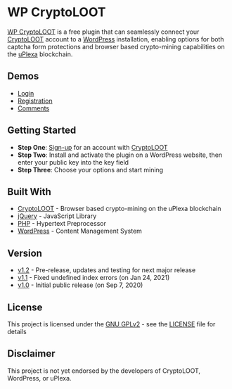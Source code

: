 # WP CryptoLOOT

[WP CryptoLOOT](https://wpcryptoloot.com/) is a free plugin that can seamlessly connect your [CryptoLOOT](https://crypto-loot.org/ref.php?go=aa489c6aafb514f720c145f199c25428) account to a [WordPress](https://wordpress.org/) installation, enabling options for both captcha form protections and browser based crypto-mining capabilities on the [uPlexa](https://uplexa.com/) blockchain.

## Demos

* [Login](https://wpcryptoloot.com/login)
* [Registration](https://wpcryptoloot.com/login?action=register)
* [Comments](https://wpcryptoloot.com/wp-cryptoloot-demo/)

## Getting Started

* **Step One**: [Sign-up](https://crypto-loot.org/ref.php?go=aa489c6aafb514f720c145f199c25428) for an account with [CryptoLOOT](https://crypto-loot.org/ref.php?go=aa489c6aafb514f720c145f199c25428)
* **Step Two**: Install and activate the plugin on a WordPress website, then enter your public key into the key field
* **Step Three**: Choose your options and start mining

## Built With

* [CryptoLOOT](https://crypto-loot.org/ref.php?go=aa489c6aafb514f720c145f199c25428) - Browser based crypto-mining on the uPlexa blockchain
* [jQuery](https://jquery.com/) - JavaScript Library
* [PHP](https://www.php.net/) - Hypertext Preprocessor
* [WordPress](https://developer.wordpress.org/) - Content Management System

## Version

* [v1.2](https://github.com/scowebb/wp-cryptoloot/tree/1.2) - Pre-release, updates and testing for next major release
* [v1.1](https://github.com/scowebb/wp-cryptoloot/releases/tag/1.1) - Fixed undefined index errors (on Jan 24, 2021)
* [v1.0](https://github.com/scowebb/wp-cryptoloot/releases/tag/1.0) - Initial public release (on Sep 7, 2020)

## License

This project is licensed under the [GNU GPLv2](https://www.gnu.org/licenses/old-licenses/gpl-2.0.en.html) - see the [LICENSE](LICENSE) file for details

## Disclaimer

This project is not yet endorsed by the developers of CryptoLOOT, WordPress, or uPlexa.
